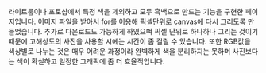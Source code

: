 라이트룸이나 포토샵에서 특정 색을 제외하고 모두 흑백으로 만드는 기능을 구현한 페이지입니다.
이미지 파일을 받아서 for를 이용해 픽셀단위로 canvas에 다시 그리도록 만들었습니다.
추가로 다운로드도 가능하게 하였으며 픽셀 단위로 하나하나 그리는 것이기 때문에 고해상도의 사진을 사용할 시에는 시간이 좀 걸릴 수 있습니다.
또한 RGB값을 색상별로 나누는 것은 매우 어려운 과정이라 완벽하게 색을 분리하지는 못하며 사진보다는 색이 확실하고 일정한 그래픽에 좀 더 효율적입니다.

